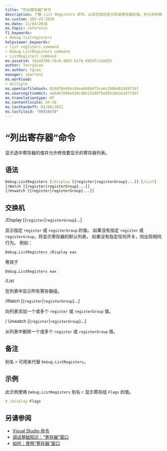 ```yaml
---
title: “列出寄存器”命令
description: 了解 List Registers 命令，以及它如何显示所选寄存器的值，并允许你修改要显示的寄存器列表。
ms.custom: SEO-VS-2020
ms.date: 11/04/2016
ms.topic: reference
f1_keywords:
- debug.listregisters
helpviewer_keywords:
- list registers command
- Debug.ListRegisters command
- ListRegisters command
ms.assetid: 19a9d789-f6c9-46b3-b1f6-4934fc33e055
author: TerryGLee
ms.author: tglee
manager: jmartens
ms.workload:
- multiple
ms.openlocfilehash: 0168f8e4b6c04ea0d6b675ce6c280bd8140971b7
ms.sourcegitcommit: ae6d47b09a439cd0e13180f5e89510e3e347fd47
ms.translationtype: HT
ms.contentlocale: zh-CN
ms.lasthandoff: 02/08/2021
ms.locfileid: "99919570"
---
```

# <a name="list-registers-command"></a>“列出寄存器”命令
显示选中寄存器的值并允许修改要显示的寄存器列表。

## <a name="syntax"></a>语法

```cmd
Debug.ListRegisters [/Display [{register|registerGroup}...]] [/List]
[/Watch [{register|registerGroup}...]]
[/Unwatch [{register|registerGroup}...]]
```

## <a name="switches"></a>交换机
/Display [{`register`&#124;`registerGroup`}...]

显示指定 `register` 或 `registerGroup` 的值。 如果没有指定 `register` 或 `registerGroup`，将显示寄存器的默认列表。 如果没有指定任何开关，则出现相同行为。 例如：

`Debug.ListRegisters /Display eax`

等效于

`Debug.ListRegisters eax`

/List

在列表中显示所有寄存器组。

/Watch [{`register`&#124;`registerGroup`}...]

向列表添加一个或多个 `register` 或 `registerGroup` 值。

/ Unwatch [{`register`&#124;`registerGroup`}...]

从列表中删除一个或多个 `register` 或 `registerGroup` 值。

## <a name="remarks"></a>备注
别名 `r` 可用来代替 `Debug.ListRegisters`。

## <a name="example"></a>示例
此示例使用 `Debug.ListRegisters` 别名 `r` 显示寄存组 `Flags` 的值。

```cmd
r /Display Flags
```

## <a name="see-also"></a>另请参阅

- [Visual Studio 命令](../../ide/reference/visual-studio-commands.md)
- [调试基础知识：“寄存器”窗口](../../debugger/debugging-basics-registers-window.md)
- [如何：使用“寄存器”窗口](../../debugger/how-to-use-the-registers-window.md)
